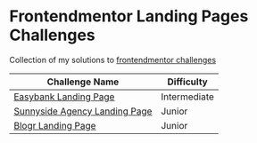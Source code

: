 # Frontendmentor Landing Pages Challenges
Collection of my solutions to [frontendmentor challenges](https://www.frontendmentor.io)

| Challenge Name | Difficulty |
| ----------- | ----------- |
| [Easybank Landing Page](https://izibank.netlify.app/) | Intermediate |
| [Sunnyside Agency Landing Page](https://sunnysideupagency.netlify.app/) | Junior |
| [Blogr Landing Page](https://mauricevalerio.github.io/frontendmentor-landing-pages/blogr-landing-page/) | Junior |